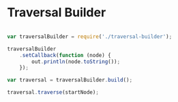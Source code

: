 Traversal Builder
=================

```js

var traversalBuilder = require('./traversal-builder');

traversalBuilder
	.setCallback(function (node) {
		out.println(node.toString());
	});

var traversal = traversalBuilder.build();

traversal.traverse(startNode);

```